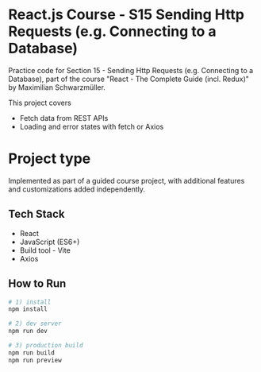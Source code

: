 # React.js Course - S15 Sending Http Requests (e.g. Connecting to a Database)

Practice code for Section 15 - Sending Http Requests (e.g. Connecting to a Database), part of the course "React - The Complete Guide (incl. Redux)" by Maximilian Schwarzmüller.

This project covers
- Fetch data from REST APIs
- Loading and error states with fetch or Axios
  
# Project type
Implemented as part of a guided course project, with additional features and customizations added independently.

## Tech Stack
- React
- JavaScript (ES6+)
- Build tool - Vite
- Axios
## How to Run

```bash
# 1) install
npm install

# 2) dev server
npm run dev

# 3) production build
npm run build
npm run preview
```
